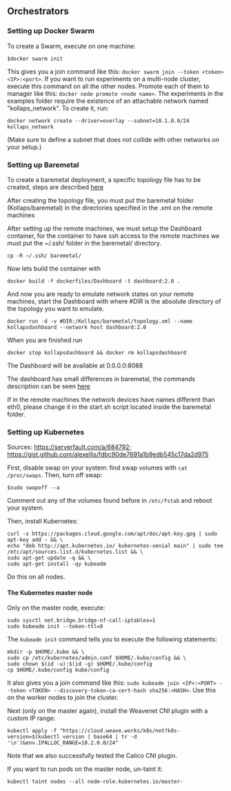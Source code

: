 ## Orchestrators

### Setting up Docker Swarm

To create a Swarm, execute on one machine:
```
$docker swarm init
```
This gives you a join command like this: `docker swarm join --token <token> <IP>:<port>`.
If you want to run experiments on a multi-node cluster, execute this command on all the other nodes. Promote each of them to manager like this: `docker node promote <node name>`.
The experiments in the examples folder require the existence of an attachable network named "kollaps_network".
To create it, run:
```
docker network create --driver=overlay --subnet=10.1.0.0/24 kollaps_network
```
(Make sure to define a subnet that does not collide with other networks on your setup.)


### Setting up Baremetal

To create a baremetal deployment, a specific topology file has to be created, steps are described [here](https://github.com/miguelammatos/kollaps-private/wiki/Baremetal-experiments#topology-description)

After creating the topology file, you must put the baremetal folder (Kollaps/baremetal) in the directories specified in the .xml on the remote machines

After setting up the remote machines, we must setup the Dashboard container, for the container to have ssh access to the remote machines we must put the ~/.ssh/ folder in the baremetal/ directory. 

```
cp -R ~/.ssh/ baremetal/
```

Now lets build the container with
```
docker build -f dockerfiles/Dashboard -t dashboard:2.0 .
```

And now you are ready to emulate network states on your remote machines, start the Dashboard with where #DIR is the absolute directory of the topology you want to emulate.

```
docker run -d -v #DIR:/Kollaps/baremetal/topology.xml --name kollapsdashboard --network host dashboard:2.0
```

When you are finished run

```
docker stop kollapsdashboard && docker rm kollapsdashboard
```

The Dashboard will be available at 0.0.0.0:8088

The dashboard has small differences in baremetal, the commands description can be seen [here](https://github.com/miguelammatos/kollaps-private/wiki/Baremetal-experiments#dashboard)

If in the remote machines the network devices have names different than eth0, please change it in the start.sh script located inside the baremetal folder.

### Setting up Kubernetes

Sources: https://serverfault.com/a/684792; https://gist.github.com/alexellis/fdbc90de7691a1b9edb545c17da2d975

First, disable swap on your system: find swap volumes with `cat /proc/swaps`. Then, turn off swap:

```
$sudo swapoff --a
```

Comment out any of the volumes found before in `/etc/fstab` and reboot your system.

Then, install Kubernetes:

```
curl -s https://packages.cloud.google.com/apt/doc/apt-key.gpg | sudo apt-key add - && \
echo "deb http://apt.kubernetes.io/ kubernetes-xenial main" | sudo tee /etc/apt/sources.list.d/kubernetes.list && \
sudo apt-get update -q && \
sudo apt-get install -qy kubeadm
```

Do this on all nodes.

#### The Kubernetes master node

Only on the master node, execute:

```
sudo sysctl net.bridge.bridge-nf-call-iptables=1
sudo kubeadm init --token-ttl=0
```

The `kubeadm init` command tells you to execute the following statements:

```
mkdir -p $HOME/.kube && \
sudo cp /etc/kubernetes/admin.conf $HOME/.kube/config && \
sudo chown $(id -u):$(id -g) $HOME/.kube/config
cp $HOME/.kube/config kube/config
```

It also gives you a join command like this: `sudo kubeadm join <IP>:<PORT> --token <TOKEN> --discovery-token-ca-cert-hash sha256:<HASH>`. Use this on the worker nodes to join the cluster.

Next (only on the master again), install the Weavenet CNI plugin with a custom IP range:

```
kubectl apply -f "https://cloud.weave.works/k8s/net?k8s-version=$(kubectl version | base64 | tr -d '\n')&env.IPALLOC_RANGE=10.2.0.0/24"
```
Note that we also successfully tested the Calico CNI plugin.

If you want to run pods on the master node, un-taint it:

```
kubectl taint nodes --all node-role.kubernetes.io/master-
```
